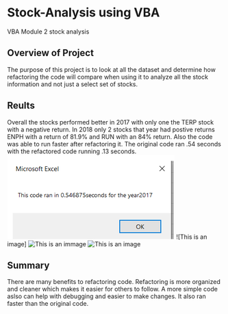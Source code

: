 # Stock-Analysis using VBA
 VBA Module 2 stock analysis
## Overview of Project
The  purpose of this project is to look at all the dataset and determine how refactoring the code will compare when using it to analyze all the stock information and not just a select set of stocks.  
## Reults
Overall the stocks performed better in 2017 with  only one the TERP stock with a negative return.  In 2018 only 2 stocks that year had postive returns ENPH with a return of 81.9% and RUN with an 84% return. Also the code was able to run faster after refactoring it.  The original code ran .54 seconds with the refactored code running .13 seconds.
![VBA-Challenge_2017)](https://github.com/KyHicks/stock-analysis/blob/main/Resources/VBA-Challenge_2017.PNG)
![This is an image]
![This is an immage](https://Resources/VBA_Challenge_2018.PNG)
![This is an image](https//Resources/VBA_Challenge_2018-refactored.PNG)
## Summary
There are many benefits to refactoring code.  Refactoring is more organized and cleaner which makes it easier for others to follow.  A more simple code aslso can help with debugging and easier to make changes. It also ran faster than the original code.  
